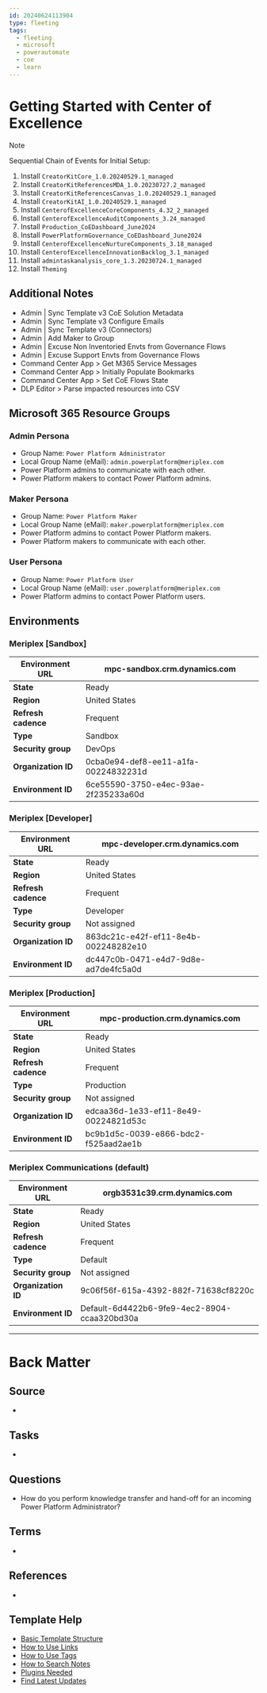 ```yaml
---
id: 20240624113904
type: fleeting
tags:
  - fleeting
  - microsoft
  - powerautomate
  - coe
  - learn
---
```

# Getting Started with Center of Excellence

> [!Note]
> Sequential Chain of Events for Initial Setup:
> 1. Install `CreatorKitCore_1.0.20240529.1_managed`
> 2. Install `CreatorKitReferencesMDA_1.0.20230727.2_managed`
> 3. Install `CreatorKitReferencesCanvas_1.0.20240529.1_managed`
> 4. Install `CreatorKitAI_1.0.20240529.1_managed`
> 5. Install `CenterofExcellenceCoreComponents_4.32_2_managed`
> 6. Install `CenterofExcellenceAuditComponents_3.24_managed`
> 7. Install `Production_CoEDashboard_June2024`
> 8. Install `PowerPlatformGovernance_CoEDashboard_June2024`
> 9. Install `CenterofExcellenceNurtureComponents_3.18_managed`
> 10. Install `CenterofExcellenceInnovationBacklog_3.1_managed`
> 11. Install `admintaskanalysis_core_1.3.20230724.1_managed`
> 12. Install `Theming`

## Additional Notes

- Admin | Sync Template v3 CoE Solution Metadata
- Admin | Sync Template v3 Configure Emails
- Admin | Sync Template v3 (Connectors)
- Admin | Add Maker to Group
- Admin | Excuse Non Inventoried Envts from Governance Flows
- Admin | Excuse Support Envts from Governance Flows
- Command Center App > Get M365 Service Messages
- Command Center App > Initially Populate Bookmarks
- Command Center App > Set CoE Flows State
- DLP Editor > Parse impacted resources into CSV

## Microsoft 365 Resource Groups

### Admin Persona
- Group Name: `Power Platform Administrator`
- Local Group Name (eMail): `admin.powerplatform@meriplex.com`
- Power Platform admins to communicate with each other.
- Power Platform makers to contact Power Platform admins.
### Maker Persona
- Group Name: `Power Platform Maker`
- Local Group Name (eMail): `maker.powerplatform@meriplex.com`
- Power Platform admins to contact Power Platform makers.
- Power Platform makers to communicate with each other.
### User Persona
- Group Name: `Power Platform User`
- Local Group Name (eMail): `user.powerplatform@meriplex.com`
- Power Platform admins to contact Power Platform users.

## Environments

### Meriplex [Sandbox]

| **Environment URL**                    | mpc-sandbox.crm.dynamics.com            |
|----------------------------------------|-----------------------------------------|
| **State**                              | Ready                                   |
| **Region**                             | United States                           |
| **Refresh cadence**                    | Frequent                                |
| **Type**                               | Sandbox                                 |
| **Security group**                     | DevOps                                  |
| **Organization ID**                    | 0cba0e94-def8-ee11-a1fa-00224832231d    |
| **Environment ID**                     | 6ce55590-3750-e4ec-93ae-2f235233a60d    |
### Meriplex [Developer]

| **Environment URL**                    | mpc-developer.crm.dynamics.com           |
|----------------------------------------|------------------------------------------|
| **State**                              | Ready                                    |
| **Region**                             | United States                            |
| **Refresh cadence**                    | Frequent                                 |
| **Type**                               | Developer                                |
| **Security group**                     | Not assigned                             |
| **Organization ID**                    | 863dc21c-e42f-ef11-8e4b-002248282e10     |
| **Environment ID**                     | dc447c0b-0471-e4d7-9d8e-ad7de4fc5a0d     |
### Meriplex [Production]

| **Environment URL**                    | mpc-production.crm.dynamics.com          |
|----------------------------------------|------------------------------------------|
| **State**                              | Ready                                    |
| **Region**                             | United States                            |
| **Refresh cadence**                    | Frequent                                 |
| **Type**                               | Production                               |
| **Security group**                     | Not assigned                             |
| **Organization ID**                    | edcaa36d-1e33-ef11-8e49-00224821d53c     |
| **Environment ID**                     | bc9b1d5c-0039-e866-bdc2-f525aad2ae1b     |
### Meriplex Communications (default)

| **Environment URL** | orgb3531c39.crm.dynamics.com                 |
| ------------------- | -------------------------------------------- |
| **State**           | Ready                                        |
| **Region**          | United States                                |
| **Refresh cadence** | Frequent                                     |
| **Type**            | Default                                      |
| **Security group**  | Not assigned                                 |
| **Organization ID** | 9c06f56f-615a-4392-882f-71638cf8220c         |
| **Environment ID**  | Default-6d4422b6-9fe9-4ec2-8904-ccaa320bd30a |


---
# Back Matter

## Source
<!-- Always keep a link to the source- --> 
- 

## Tasks
<!-- What remains to be done with this note? --> 
- 

## Questions
<!-- What remains for you to consider? --> 
- How do you perform knowledge transfer and hand-off for an incoming Power Platform Administrator?

## Terms
<!-- Links to definition pages. -->
- 

## References
<!-- Links to pages not referenced in the content. -->
- 

## Template Help
<!-- Links to external help pages on GitHub. -->
- [Basic Template Structure](https://github.com/groepl/Obsidian-Templates#basic-template-structure)
- [How to Use Links](https://github.com/groepl/Obsidian-Templates#how-to-use-links)
- [How to Use Tags](https://github.com/groepl/Obsidian-Templates#how-to-use-tags)
- [How to Search Notes](https://github.com/groepl/Obsidian-Templates#how-to-search-notes)
- [Plugins Needed](https://github.com/groepl/Obsidian-Templates#obsidian-plugins-needed)
- [Find Latest Updates](https://github.com/groepl/Obsidian-Templates)
